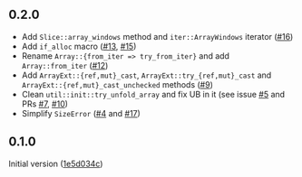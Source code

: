 ## 0.2.0

- Add `Slice::array_windows` method and `iter::ArrayWindows` iterator ([#16](https://github.com/WaffleLapkin/arraylib/pull/16))
- Add `if_alloc` macro ([#13](https://github.com/WaffleLapkin/arraylib/pull/13), [#15](https://github.com/WaffleLapkin/arraylib/pull/15))
- Rename `Array::{from_iter => try_from_iter}` and add `Array::from_iter` ([#12](https://github.com/WaffleLapkin/arraylib/pull/12))
- Add `ArrayExt::{ref,mut}_cast`, `ArrayExt::try_{ref,mut}_cast` and `ArrayExt::{ref,mut}_cast_unchecked` methods ([#9](https://github.com/WaffleLapkin/arraylib/pull/9)) 
- Clean `util::init::try_unfold_array` and fix UB in it (see issue [#5](https://github.com/WaffleLapkin/arraylib/issues/5) and PRs [#7](https://github.com/WaffleLapkin/arraylib/pull/7), [#10](https://github.com/WaffleLapkin/arraylib/pull/10))
- Simplify `SizeError` ([#4](https://github.com/WaffleLapkin/arraylib/pull/4) and [#17](https://github.com/WaffleLapkin/arraylib/pull/17))

## 0.1.0 

Initial version ([1e5d034c](https://github.com/WaffleLapkin/arraylib/commit/1e5d034c37ff7a182c0462d6c41d4f2c74cf20f6))
